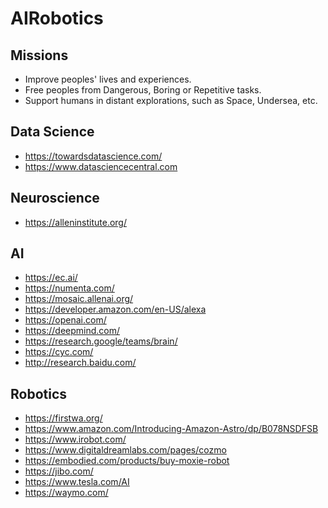 # AIRobotics

## Missions
- Improve peoples' lives and experiences.
- Free peoples from Dangerous, Boring or Repetitive tasks.
- Support humans in distant explorations, such as Space, Undersea, etc.

## Data Science
- https://towardsdatascience.com/
- https://www.datasciencecentral.com

## Neuroscience
- https://alleninstitute.org/

## AI
- https://ec.ai/
- https://numenta.com/
- https://mosaic.allenai.org/
- https://developer.amazon.com/en-US/alexa
- https://openai.com/
- https://deepmind.com/
- https://research.google/teams/brain/
- https://cyc.com/
- http://research.baidu.com/

## Robotics
- https://firstwa.org/
- https://www.amazon.com/Introducing-Amazon-Astro/dp/B078NSDFSB
- https://www.irobot.com/
- https://www.digitaldreamlabs.com/pages/cozmo
- https://embodied.com/products/buy-moxie-robot
- https://jibo.com/
- https://www.tesla.com/AI
- https://waymo.com/
